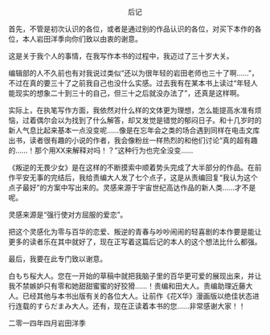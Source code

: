<p align="center">后记</p>

首先，不管是初次认识的各位，或者是通过别的作品认识的各位，对买下本作的各位，本人岩田洋季向你们致以由衷的谢意。

这是关于我个人的事情，在我写作本书的过程中，我迈过了三十岁大关。

编辑部的人不久前也有对我说过类似“还以为很年轻的岩田老师也三十了啊……”，不过在真的要三十了之前我自己也没什么实感。过去我有在某本书上读过“年轻人能现实的想象二十到三十的自己，但三十之后就没办法了”，还真是这样啊。

实际上，在执笔写作方面，我依然对什么样的文体更为理想，怎么能提高水准有烦恼，过着偶尔会以为找到了什么解答，却又发觉是错觉的郁闷日子。和十几岁时的新人气息比起来基本一点没变呢……像是在忘年会之类的场合遇到同样在电击文库出书，读者很有趣的小说的作者，我会像粉丝一样热烈的和他们讨论“真的超有趣的……！那个用XX来解释对吗！？”这种行为也完全没变……

《叛逆的无畏少女》是在这样的不断摸索中顺着势头完成了大半部分的作品。在前作平安无事的完结后，我给责编大人发了七个点子，这是从责编回复“我认为这个点子最好”的方案中写出来的。灵感来源于宇宙世纪高达作品的新人类……才不是呢。

灵感来源是“强行使对方屈服的爱恋”。

把这个灵感化为零与百华的恋爱、叛逆的青春与吵吵闹闹的轻喜剧的本作要是能让更多的读者乐在其中就好了，现在正写着这篇后记的本人的这个想法比什么都强。

最后，我要在此专门致以谢意。

白もち桜大人。您在一开始的草稿中就把我脑子里的百华更可爱的展现出来，并让我不禁嫉妒只有零和她甜甜蜜蜜的好狡猾……！责编和田大人。责编助理近藤大人。已经其他与本书出版有关的各位大人。让前作《花X华》漫画版以绝佳状态进行连载的すらだまみ大人。还有，现在正读着本书的您……非常感谢大家！！

二零一四年四月岩田洋季

